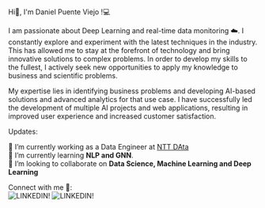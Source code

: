 Hi👋, I'm Daniel Puente Viejo !💻    

I am passionate about Deep Learning and real-time data monitoring ☁️. I constantly explore and experiment with the latest techniques in the industry. This has allowed me to stay at the forefront of technology and bring innovative solutions to complex problems. In order to develop my skills to the fullest, I actively seek new opportunities to apply my knowledge to business and scientific problems.      

My expertise lies in identifying business problems and developing AI-based solutions and advanced analytics for that use case. I have successfully led the development of multiple AI projects and web applications, resulting in improved user experience and increased customer satisfaction.     
      
Updates:    
      
🔭 I’m currently working as a Data Engineer at [NTT DAta](https://es.nttdata.com/)    
🌱 I’m currently learning **NLP and GNN**.    
👯 I’m looking to collaborate on **Data Science, Machine Learning and Deep Learning**     
       
Connect with me 🤝:      
![LINKEDIN!](https://user-images.githubusercontent.com/64250734/210212219-9aa73498-cd3e-435d-a3b2-afbfd2a1cb1f.png)
![LINKEDIN!](https://www.linkedin.com/in/danielpuenteviejo/)


